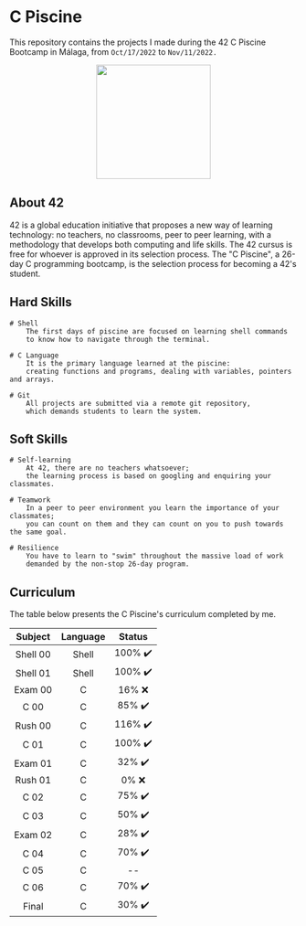 # C Piscine
This repository contains the projects I made during the 42 C Piscine Bootcamp in Málaga, from ```Oct/17/2022``` to ```Nov/11/2022.```

<p align="center"> 
	<img src="https://res.cloudinary.com/practicaldev/image/fetch/s--MF5Cp2yD--/c_limit%2Cf_auto%2Cfl_progressive%2Cq_66%2Cw_880/https://dev-to-uploads.s3.amazonaws.com/i/nyj855ggghu7rcc6ib7c.gif" height="200px" length="200px" /> 
</p>

## About 42

42 is a global education initiative that proposes a new way of learning technology: no teachers,
no classrooms, peer to peer learning, with a methodology that develops both computing and life skills. 
The 42 cursus is free for whoever is approved in its selection process. The "C Piscine", a 26-day C programming bootcamp,
is the selection process for becoming a 42's student.

## Hard Skills

```
# Shell
	The first days of piscine are focused on learning shell commands 
	to know how to navigate through the terminal.
  
# C Language
	It is the primary language learned at the piscine: 
	creating functions and programs, dealing with variables, pointers and arrays.

# Git
	All projects are submitted via a remote git repository, 
	which demands students to learn the system.
```

## Soft Skills

```
# Self-learning
	At 42, there are no teachers whatsoever; 
	the learning process is based on googling and enquiring your classmates.
  
# Teamwork
	In a peer to peer environment you learn the importance of your classmates; 
	you can count on them and they can count on you to push towards the same goal.
  
# Resilience
	You have to learn to "swim" throughout the massive load of work 
	demanded by the non-stop 26-day program.
```

## Curriculum

The table below presents the C Piscine's curriculum completed by me.

| Subject  | Language | Status   |
| :------: | :------: | :------: |
| Shell 00 |  Shell   | 100% ✔️ |
| Shell 01 |  Shell   | 100% ✔️ |
| Exam 00  |   C      | 16%  ❌ |
| C 00     |   C      | 85%  ✔️ |
| Rush 00  |   C      | 116% ✔️ |
| C 01     |   C      | 100% ✔️ |
| Exam 01  |   C      | 32%  ✔️ |
| Rush 01  |   C      |  0%  ❌ |
| C 02     |   C      | 75%  ✔️ |
| C 03     |   C      | 50%  ✔️ |
| Exam 02  |   C      | 28%  ✔️ |
| C 04     |   C      | 70%  ✔️ |
| C 05     |   C      | -- |
| C 06     |   C      | 70%  ✔️ |
| Final    |   C      | 30%  ✔️ |
